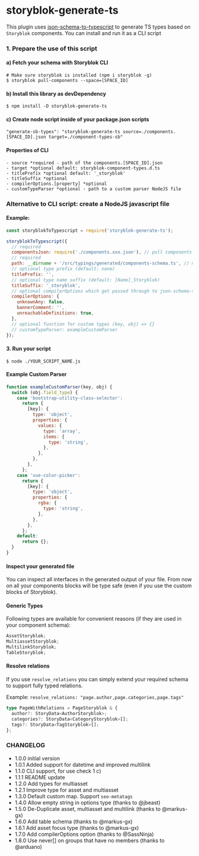 # storyblok-generate-ts

This plugin uses [json-schema-to-typescript](https://github.com/bcherny/json-schema-to-typescript) to generate TS types based on `Storyblok` components.
You can install and run it as a CLI script

### 1. Prepare the use of this script

#### a) Fetch your schema with Storyblok CLI

```
# Make sure storyblok is installed (npm i storyblok -g)
$ storyblok pull-components --space=[SPACE_ID]
```

#### b) Install this library as devDependency

```
$ npm install -D storyblok-generate-ts
```

#### c) Create node script inside of your package.json scripts

```
"generate-sb-types": "storyblok-generate-ts source=./components.[SPACE_ID].json target=./component-types-sb"
```

#### Properties of CLI

```
- source *required - path of the components.[SPACE_ID].json
- target *optional default: storyblok-component-types.d.ts
- titlePrefix *optional default: '_storyblok'
- titleSuffix *optional
- compilerOptions.[property] *optional
- customTypeParser *optional - path to a custom parser NodeJS file
```

### Alternative to CLI script: create a NodeJS javascript file

#### Example:

```js
const storyblokToTypescript = require('storyblok-generate-ts');

storyblokToTypescript({
  // required
  componentsJson: require('./components.xxx.json'), // pull components with storyblok
  // required
  path: __dirname + '/src/typings/generated/components-schema.ts', // make sure path exists
  // optional type prefix (default: none)
  titlePrefix: '',
  // optional type name suffix (default: [Name]_Storyblok)
  titleSuffix: '_storyblok',
  // optional compilerOptions which get passed through to json-schema-to-typescript
  compilerOptions: {
    unknownAny: false,
    bannerComment: '',
    unreachableDefinitions: true,
  },
  // optional function for custom types (key, obj) => {}
  // customTypeParser: exampleCustomParser
});
```

#### 3. Run your script

```
$ node ./YOUR_SCRIPT_NAME.js
```

#### Example Custom Parser

```js
function exampleCustomParser(key, obj) {
  switch (obj.field_type) {
    case 'bootstrap-utility-class-selector':
      return {
        [key]: {
          type: 'object',
          properties: {
            values: {
              type: 'array',
              items: {
                type: 'string',
              },
            },
          },
        },
      };
    case 'vue-color-picker':
      return {
        [key]: {
          type: 'object',
          properties: {
            rgba: {
              type: 'string',
            },
          },
        },
      };
    default:
      return {};
  }
}
```

#### Inspect your generated file

You can inspect all interfaces in the generated output of your file. From now on all your components blocks will be type safe (even if you use the custom blocks of Storyblok).

#### Generic Types

Following types are available for convenient reasons (if they are used in your component schema):

```ts
AssetStoryblok;
MultiassetStoryblok;
MultilinkStoryblok;
TableStoryblok;
```

#### Resolve relations

If you use `resolve_relations` you can simply extend your required schema to support fully typed relations.

Example: `resolve_relations: "page.author,page.categories,page.tags"`

```ts
type PageWithRelations = PageStoryblok & {
  author?: StoryData<AuthorStoryblok>;
  categories?: StoryData<CategoryStoryblok>[];
  tags?: StoryData<TagStoryblok>[];
};
```

### CHANGELOG

- 1.0.0 initial version
- 1.0.1 Added support for datetime and improved multilink
- 1.1.0 CLI support, for use check 1 c)
- 1.1.1 README update
- 1.2.0 Add types for multiasset
- 1.2.1 Improve type for asset and multiasset
- 1.3.0 Default custom map. Support `seo-metatags`
- 1.4.0 Allow empty string in options type (thanks to @jbeast)
- 1.5.0 De-Duplicate asset, multiasset and multilink (thanks to @markus-gx)
- 1.6.0 Add table schema (thanks to @markus-gx)
- 1.6.1 Add asset focus type (thanks to @markus-gx)
- 1.7.0 Add compilerOptions option (thanks to @SassNinja)
- 1.8.0 Use never[] on groups that have no members (thanks to @arduano)

